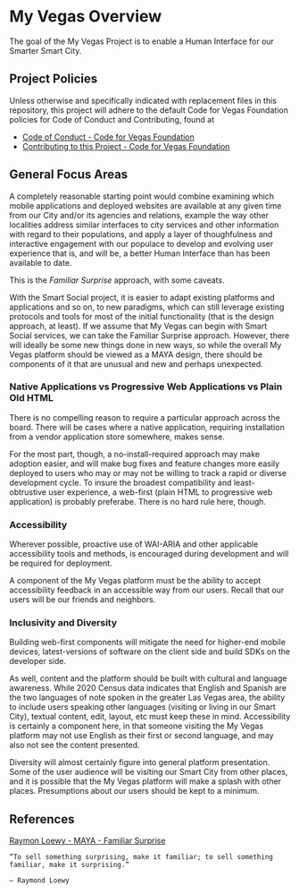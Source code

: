 <!--
 Copyright (C) 2022 Code for Vegas Foundation
 
 This file is part of ov-my-vegas.
 
 ov-my-vegas is free software: you can redistribute it and/or modify
 it under the terms of the GNU General Public License as published by
 the Free Software Foundation, either version 3 of the License, or
 (at your option) any later version.
 
 ov-my-vegas is distributed in the hope that it will be useful,
 but WITHOUT ANY WARRANTY; without even the implied warranty of
 MERCHANTABILITY or FITNESS FOR A PARTICULAR PURPOSE.  See the
 GNU General Public License for more details.
 
 You should have received a copy of the GNU General Public License
 along with ov-my-vegas.  If not, see <http://www.gnu.org/licenses/>.
-->

# My Vegas Overview

The goal of the My Vegas Project is to enable a Human Interface for our Smarter Smart City.

## Project Policies

Unless otherwise and specifically indicated with replacement files in this repository, this project will adhere to the default Code for Vegas Foundation policies for Code of Conduct and Contributing, found at

* [Code of Conduct - Code for Vegas Foundation](https://github.com/CodeForVegas/.github/blob/main/CODE_OF_CONDUCT.md)
* [Contributing to this Project - Code for Vegas Foundation](https://github.com/CodeForVegas/.github/blob/main/CONTRIBUTING.md)

## General Focus Areas

A completely reasonable starting point would combine examining which mobile applications and deployed websites are available at any given time from our City and/or its agencies and relations, example the way other localities address similar interfaces to city services and other information with regard to their populations, and apply a layer of thoughfulness and interactive engagement with our populace to develop and evolving user experience that is, and will be, a better Human Interface than has been available to date.

This is the *Familiar Surprise* approach, with some caveats.

With the Smart Social project, it is easier to adapt existing platforms and applications and so on, to new paradigms, which can still leverage existing protocols and tools for most of the initial functionality (that is the design approach, at least). If we assume that My Vegas can begin with Smart Social services, we can take the Familiar Surprise approach. However, there will ideally be some new things done in new ways, so while the overall My Vegas platform should be viewed as a MAYA design, there should be components of it that are unusual and new and perhaps unexpected.

### Native Applications vs Progressive Web Applications vs Plain Old HTML

There is no compelling reason to require a particular approach across the board. There will be cases where a native application, requiring installation from a vendor application store somewhere, makes sense.

For the most part, though, a no-install-required approach may make adoption easier, and will make bug fixes and feature changes more easily deployed to users who may or may not be willing to track a rapid or diverse development cycle. To insure the broadest compatibility and least-obtrustive user experience, a web-first (plain HTML to progressive web application) is probably preferabe. There is no hard rule here, though.

### Accessibility

Wherever possible, proactive use of WAI-ARIA and other applicable accessibility tools and methods, is encouraged during development and will be required for deployment.

A component of the My Vegas platform must be the ability to accept accessibility feedback in an accessible way from our users. Recall that our users will be our friends and neighbors.

### Inclusivity and Diversity

Building web-first components will mitigate the need for higher-end mobile devices, latest-versions of software on the client side and build SDKs on the developer side.

As well, content and the platform should be built with cultural and language awareness. While 2020 Census data indicates that English and Spanish are the two languages of note spoken in the greater Las Vegas area, the ability to include users speaking other languages (visiting or living in our Smart City), textual content, edit, layout, etc must keep these in mind. Accessibility is certainly a component here, in that someone visiting the My Vegas platform may not use English as their first or second language, and may also not see the content presented.

Diversity will almost certainly figure into general platform presentation. Some of the user audience will be visiting our Smart City from other places, and it is possible that the My Vegas platform will make a splash with other places. Presumptions about our users should be kept to a minimum.

## References

[Raymon Loewy - MAYA - Familiar Surprise](https://uxdesign.cc/most-advanced-yet-acceptable-theory-meets-digital-product-innovation-f14897147dd5)

    “To sell something surprising, make it familiar; to sell something familiar, make it surprising.”

    — Raymond Loewy
